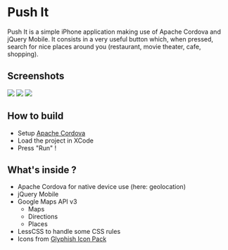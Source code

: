 Push It
=======

Push It is a simple iPhone application making use of Apache Cordova and jQuery Mobile.
It consists in a very useful button which, when pressed, search for nice places around you (restaurant, movie theater, cafe, shopping).

Screenshots
-------

![](http://lois.di-qual.net/files/pushit/welcome__.png)  ![](http://lois.di-qual.net/files/pushit/list.png)  ![](http://lois.di-qual.net/files/pushit/map.png)

How to build
------------

 * Setup [Apache Cordova](http://incubator.apache.org/cordova/)
 * Load the project in XCode
 * Press "Run" !

What's inside ?
---------------

 * Apache Cordova for native device use (here: geolocation)
 * jQuery Mobile
 * Google Maps API v3
   * Maps
   * Directions
   * Places
 * LessCSS to handle some CSS rules
 * Icons from [Glyphish Icon Pack](http://glyphish.com/)